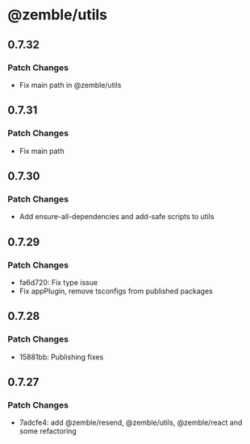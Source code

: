 # @zemble/utils

## 0.7.32

### Patch Changes

- Fix main path in @zemble/utils

## 0.7.31

### Patch Changes

- Fix main path

## 0.7.30

### Patch Changes

- Add ensure-all-dependencies and add-safe scripts to utils

## 0.7.29

### Patch Changes

- fa6d720: Fix type issue
- Fix appPlugin, remove tsconfigs from published packages

## 0.7.28

### Patch Changes

- 15881bb: Publishing fixes

## 0.7.27

### Patch Changes

- 7adcfe4: add @zemble/resend, @zemble/utils, @zemble/react and some refactoring
